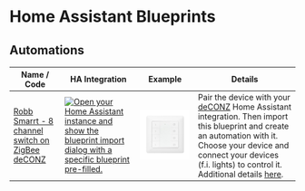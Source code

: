 # Home Assistant Blueprints

## Automations

| Name / Code | HA Integration | Example | Details |
| --- | --- | --- | --- |
| [Robb Smarrt - 8 channel switch on ZigBee deCONZ](https://github.com/geertdoornbos/ha-blueprints/blob/main/automation/robb-smarrt/ROB_200-007-0/deconz.yaml) | [![Open your Home Assistant instance and show the blueprint import dialog with a specific blueprint pre-filled.](https://my.home-assistant.io/badges/blueprint_import.svg)](https://my.home-assistant.io/redirect/blueprint_import/?blueprint_url=https%3A%2F%2Fgithub.com%2Fgeertdoornbos%2Fha-blueprints%2Fblob%2Fmain%2Fautomation%2Frobb-smarrt%2FROB_200-007-0%2Fdeconz.yaml) | ![Robb Smarrt 8 button ZigBee switch](/automation/robb-smarrt/ROB_200-007-0/ROB_200-007-0.jpeg) | Pair the device with your [deCONZ](https://www.home-assistant.io/integrations/deconz/) Home Assistant integration. Then import this blueprint and create an automation with it. Choose your device and connect your devices (f.i. lights) to control it. Additional details [here](https://www.robbshop.nl/draadloze-zigbee-schakelaar-met-8-knoppen). |
